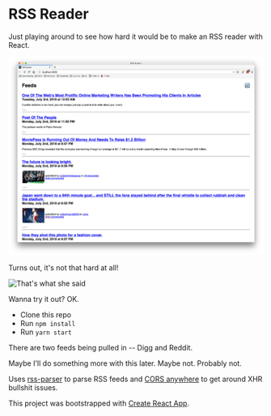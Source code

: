 # RSS Reader

Just playing around to see how hard it would be to make an RSS reader with React.

![Screenshot](screenshot.png)

Turns out, it's not that hard at all!

![That's what she said](https://memegenerator.net/img/instances/250x250/23260590/thats-what-she-said.jpg)

Wanna try it out? OK.

* Clone this repo
* Run `npm install`
* Run `yarn start`

There are two feeds being pulled in -- Digg and Reddit.

Maybe I'll do something more with this later. Maybe not. Probably not.

Uses [rss-parser](https://github.com/bobby-brennan/rss-parser) to parse RSS feeds and [CORS anywhere](https://cors-anywhere.herokuapp.com/) to get around XHR bullshit issues.

This project was bootstrapped with [Create React App](https://github.com/facebookincubator/create-react-app).
